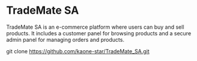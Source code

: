 # TradeMate SA

TradeMate SA is an e-commerce platform where users can buy and sell products. It includes a customer panel for browsing products and a secure admin panel for managing orders and products.



   git clone https://github.com/kaone-star/TradeMate_SA.git
